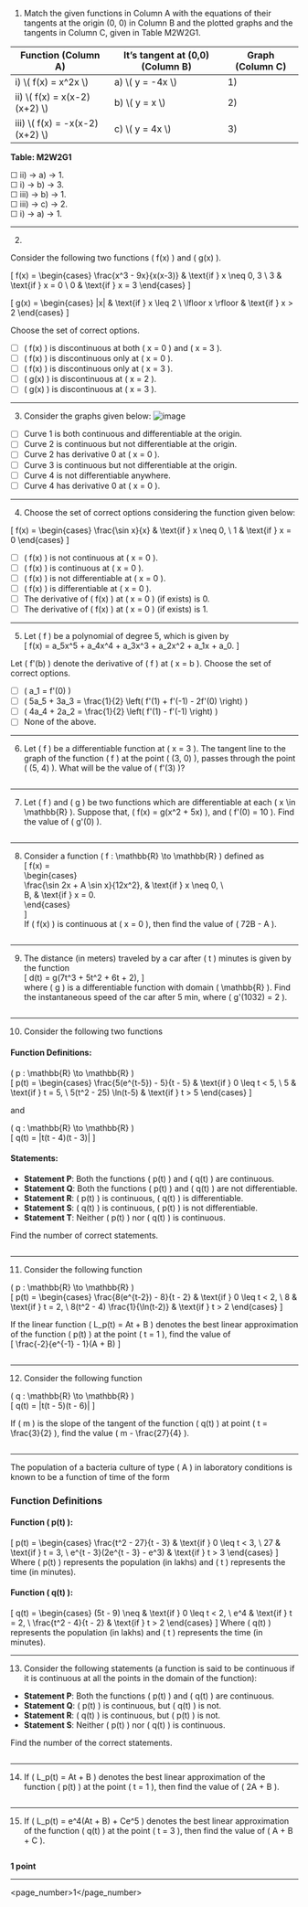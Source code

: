 1) Match the given functions in Column A with the equations of their tangents at the origin (0, 0) in Column B and the plotted graphs and the tangents in Column C, given in Table M2W2G1.

<table>
  <thead>
    <tr>
      <th>Function (Column A)</th>
      <th>It’s tangent at (0,0) (Column B)</th>
      <th>Graph (Column C)</th>
    </tr>
  </thead>
  <tbody>
    <tr>
      <td>i) \( f(x) = x^2x \)</td>
      <td>a) \( y = -4x \)</td>
      <td>1)</td>
    </tr>
    <tr>
      <td>ii) \( f(x) = x(x-2)(x+2) \)</td>
      <td>b) \( y = x \)</td>
      <td>2)</td>
    </tr>
    <tr>
      <td>iii) \( f(x) = -x(x-2)(x+2) \)</td>
      <td>c) \( y = 4x \)</td>
      <td>3)</td>
    </tr>
  </tbody>
</table>

**Table: M2W2G1**

☐ ii) → a) → 1.  
☐ i) → b) → 3.  
☐ iii) → b) → 1.  
☐ iii) → c) → 2.  
☐ i) → a) → 1.

---

2)  
Consider the following two functions \( f(x) \) and \( g(x) \).

\[
f(x) = 
\begin{cases} 
\frac{x^3 - 9x}{x(x-3)} & \text{if } x \neq 0, 3 \\
3 & \text{if } x = 0 \\
0 & \text{if } x = 3 
\end{cases}
\]

\[
g(x) = 
\begin{cases} 
|x| & \text{if } x \leq 2 \\
\lfloor x \rfloor & \text{if } x > 2 
\end{cases}
\]

Choose the set of correct options.

- [ ] \( f(x) \) is discontinuous at both \( x = 0 \) and \( x = 3 \).  
- [ ] \( f(x) \) is discontinuous only at \( x = 0 \).  
- [ ] \( f(x) \) is discontinuous only at \( x = 3 \).  
- [ ] \( g(x) \) is discontinuous at \( x = 2 \).  
- [ ] \( g(x) \) is discontinuous at \( x = 3 \).  

---

3) Consider the graphs given below:
![image](https://github.com/user-attachments/assets/2f2eaef9-3bc5-4882-ad4f-48653cca0a92)


- [ ] Curve 1 is both continuous and differentiable at the origin.  
- [ ] Curve 2 is continuous but not differentiable at the origin.  
- [ ] Curve 2 has derivative 0 at \( x = 0 \).  
- [ ] Curve 3 is continuous but not differentiable at the origin.  
- [ ] Curve 4 is not differentiable anywhere.  
- [ ] Curve 4 has derivative 0 at \( x = 0 \).  

---

4) Choose the set of correct options considering the function given below:

\[
f(x) = 
\begin{cases} 
\frac{\sin x}{x} & \text{if } x \neq 0, \\
1 & \text{if } x = 0 
\end{cases}
\]

- [ ] \( f(x) \) is not continuous at \( x = 0 \).  
- [ ] \( f(x) \) is continuous at \( x = 0 \).  
- [ ] \( f(x) \) is not differentiable at \( x = 0 \).  
- [ ] \( f(x) \) is differentiable at \( x = 0 \).  
- [ ] The derivative of \( f(x) \) at \( x = 0 \) (if exists) is 0.  
- [ ] The derivative of \( f(x) \) at \( x = 0 \) (if exists) is 1.  

---

5) Let \( f \) be a polynomial of degree 5, which is given by  
\[ f(x) = a_5x^5 + a_4x^4 + a_3x^3 + a_2x^2 + a_1x + a_0. \]  

Let \( f'(b) \) denote the derivative of \( f \) at \( x = b \). Choose the set of correct options.  

- [ ] \( a_1 = f'(0) \)  
- [ ] \( 5a_5 + 3a_3 = \frac{1}{2} \left( f'(1) + f'(-1) - 2f'(0) \right) \)  
- [ ] \( 4a_4 + 2a_2 = \frac{1}{2} \left( f'(1) - f'(-1) \right) \)  
- [ ] None of the above.  

---

6) Let \( f \) be a differentiable function at \( x = 3 \). The tangent line to the graph of the function \( f \) at the point \( (3, 0) \), passes through the point \( (5, 4) \). What will be the value of \( f'(3) \)?  

```

```
 

---

7) Let \( f \) and \( g \) be two functions which are differentiable at each \( x \in \mathbb{R} \). Suppose that, \( f(x) = g(x^2 + 5x) \), and \( f'(0) = 10 \). Find the value of \( g'(0) \).  

```

```


---

8) Consider a function \( f : \mathbb{R} \to \mathbb{R} \) defined as  
\[
f(x) =  
\begin{cases}  
\frac{\sin 2x + A \sin x}{12x^2}, & \text{if } x \neq 0, \\  
B, & \text{if } x = 0.  
\end{cases}  
\]  
If \( f(x) \) is continuous at \( x = 0 \), then find the value of \( 72B - A \).  

```

```

---

9) The distance (in meters) traveled by a car after \( t \) minutes is given by the function  
\[ d(t) = g(7t^3 + 5t^2 + 6t + 2), \]  
where \( g \) is a differentiable function with domain \( \mathbb{R} \). Find the instantaneous speed of the car after 5 min, where \( g'(1032) = 2 \).  

```

```

---

10) Consider the following two functions  

#### Function Definitions:  
\( p : \mathbb{R} \to \mathbb{R} \)  
\[
p(t) = 
\begin{cases} 
\frac{5(e^{t-5}) - 5}{t - 5} & \text{if } 0 \leq t < 5, \\ 
5 & \text{if } t = 5, \\ 
5(t^2 - 25) \ln(t-5) & \text{if } t > 5 
\end{cases}
\]  

and  

\( q : \mathbb{R} \to \mathbb{R} \)  
\[
q(t) = |t(t - 4)(t - 3)|
\]  

#### Statements:  
- **Statement P**: Both the functions \( p(t) \) and \( q(t) \) are continuous.  
- **Statement Q**: Both the functions \( p(t) \) and \( q(t) \) are not differentiable.  
- **Statement R**: \( p(t) \) is continuous, \( q(t) \) is differentiable.  
- **Statement S**: \( q(t) \) is continuous, \( p(t) \) is not differentiable.  
- **Statement T**: Neither \( p(t) \) nor \( q(t) \) is continuous.  

Find the number of correct statements.  
```

```

---

11) Consider the following function  

\( p : \mathbb{R} \to \mathbb{R} \)  
\[
p(t) = 
\begin{cases} 
\frac{8(e^{t-2}) - 8}{t - 2} & \text{if } 0 \leq t < 2, \\ 
8 & \text{if } t = 2, \\ 
8(t^2 - 4) \frac{1}{\ln(t-2)} & \text{if } t > 2 
\end{cases}
\]  

If the linear function \( L_p(t) = At + B \) denotes the best linear approximation of the function \( p(t) \) at the point \( t = 1 \), find the value of  
\[
\frac{-2}{e^{-1} - 1}(A + B)
\]  

```

```

---

12) Consider the following function  

  
\( q : \mathbb{R} \to \mathbb{R} \)  
\[
q(t) = |t(t - 5)(t - 6)|
\]  

If \( m \) is the slope of the tangent of the function \( q(t) \) at point \( t = \frac{3}{2} \), find the value \( m - \frac{27}{4} \).  

```

```


---

The population of a bacteria culture of type \( A \) in laboratory conditions is known to be a function of time of the form  

### Function Definitions

#### Function \( p(t) \):
\[
p(t) = 
\begin{cases} 
\frac{t^2 - 27}{t - 3} & \text{if } 0 \leq t < 3, \\
27 & \text{if } t = 3, \\
e^{t - 3}(2e^{t - 3} - e^3) & \text{if } t > 3
\end{cases}
\]
Where \( p(t) \) represents the population (in lakhs) and \( t \) represents the time (in minutes).

#### Function \( q(t) \):
\[
q(t) = 
\begin{cases} 
(5t - 9) \neq & \text{if } 0 \leq t < 2, \\
e^4 & \text{if } t = 2, \\
\frac{t^2 - 4}{t - 2} & \text{if } t > 2
\end{cases}
\]
Where \( q(t) \) represents the population (in lakhs) and \( t \) represents the time (in minutes).

---

13) Consider the following statements (a function is said to be continuous if it is continuous at all the points in the domain of the function):

- **Statement P**: Both the functions \( p(t) \) and \( q(t) \) are continuous.  
- **Statement Q**: \( p(t) \) is continuous, but \( q(t) \) is not.  
- **Statement R**: \( q(t) \) is continuous, but \( p(t) \) is not.  
- **Statement S**: Neither \( p(t) \) nor \( q(t) \) is continuous.  

Find the number of the correct statements.
```

```

---

14) If \( L_p(t) = At + B \) denotes the best linear approximation of the function \( p(t) \) at the point \( t = 1 \), then find the value of \( 2A + B \).

```

```

---

15) If \( L_p(t) = e^4(At + B) + Ce^5 \) denotes the best linear approximation of the function \( q(t) \) at the point \( t = 3 \), then find the value of \( A + B + C \).

```

```

**1 point**

---

<page_number>1</page_number>
